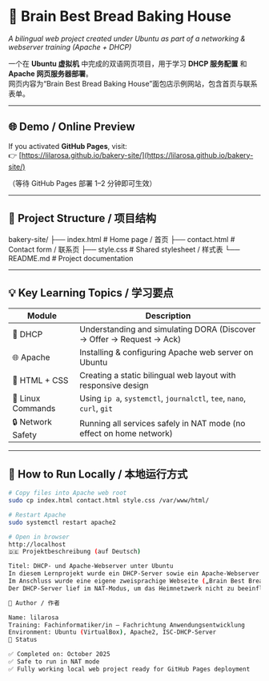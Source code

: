 # 🥖 Brain Best Bread Baking House

_A bilingual web project created under Ubuntu as part of a networking & webserver training (Apache + DHCP)_

一个在 **Ubuntu 虚拟机** 中完成的双语网页项目，用于学习 **DHCP 服务配置** 和 **Apache 网页服务器部署**。  
网页内容为“Brain Best Bread Baking House”面包店示例网站，包含首页与联系表单。

---

## 🌐 Demo / Online Preview
If you activated **GitHub Pages**, visit:  
👉 [https://lilarosa.github.io/bakery-site/](https://lilarosa.github.io/bakery-site/)  

（等待 GitHub Pages 部署 1–2 分钟即可生效）

---

## 📂 Project Structure / 项目结构

bakery-site/
├── index.html # Home page / 首页
├── contact.html # Contact form / 联系页
├── style.css # Shared stylesheet / 样式表
└── README.md # Project documentation

---

## 💡 Key Learning Topics / 学习要点

| Module | Description |
|---------|--------------|
| 🧠 DHCP | Understanding and simulating DORA (Discover → Offer → Request → Ack) |
| 🌐 Apache | Installing & configuring Apache web server on Ubuntu |
| 🧱 HTML + CSS | Creating a static bilingual web layout with responsive design |
| 🧰 Linux Commands | Using `ip a`, `systemctl`, `journalctl`, `tee`, `nano`, `curl`, `git` |
| 🔒 Network Safety | Running all services safely in NAT mode (no effect on home network) |

---

## 🧩 How to Run Locally / 本地运行方式

```bash
# Copy files into Apache web root
sudo cp index.html contact.html style.css /var/www/html/

# Restart Apache
sudo systemctl restart apache2

# Open in browser
http://localhost
🇩🇪 Projektbeschreibung (auf Deutsch)

Titel: DHCP- und Apache-Webserver unter Ubuntu
In diesem Lernprojekt wurde ein DHCP-Server sowie ein Apache-Webserver installiert, konfiguriert und getestet.
Im Anschluss wurde eine eigene zweisprachige Webseite („Brain Best Bread Baking House“) erstellt und erfolgreich im Browser über localhost aufgerufen.
Der DHCP-Server lief im NAT-Modus, um das Heimnetzwerk nicht zu beeinflussen.

📘 Author / 作者

Name: lilarosa
Training: Fachinformatiker/in – Fachrichtung Anwendungsentwicklung
Environment: Ubuntu (VirtualBox), Apache2, ISC-DHCP-Server
🏁 Status

✅ Completed on: October 2025
✅ Safe to run in NAT mode
✅ Fully working local web project ready for GitHub Pages deployment
